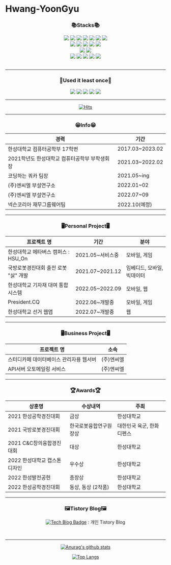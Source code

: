 # Hwang-YoonGyu



<div align=center><h3>📚Stacks📚 </h3></div>

<div align=center>
    <img src="https://img.shields.io/badge/java-007396?style=for-the-badge&logo=java&logoColor=white">
    <img src="https://img.shields.io/badge/c++-00599C?style=for-the-badge&logo=c%2B%2B&logoColor=white">
    <img src="https://img.shields.io/badge/c sharp-239120?style=for-the-badge&logo=c sharp&logoColor=white">
    <img src="https://img.shields.io/badge/python-3776AB?style=for-the-badge&logo=python&logoColor=white">
    <img src="https://img.shields.io/badge/Javascript-F7DF1E?style=for-the-badge&logo=javascript&logoColor=black">
    <img src="https://img.shields.io/badge/Kotlin-7F52FF?style=for-the-badge&logo=Kotlin&logoColor=white">
    <img src="https://img.shields.io/badge/Swift-F05138?style=for-the-badge&logo=Swift&logoColor=white">
    <br>
    <img src="https://img.shields.io/badge/Unity-FFFFFF?style=for-the-badge&logo=Unity&logoColor=black">
	<img src="https://img.shields.io/badge/Android Studio-3ddc84?style=for-the-badge&logo=Android Studio&logoColor=white">
    <img src="https://img.shields.io/badge/xcode-147efb?style=for-the-badge&logo=xcode&logoColor=white">
    <img src="https://img.shields.io/badge/spring-6db33f?style=for-the-badge&logo=spring&logoColor=white">
    <img src="https://img.shields.io/badge/raspberry pi-a22846?style=for-the-badge&logo=raspberry pi&logoColor=white">
    <br>
    <img src="https://img.shields.io/badge/mysql-4479a1?style=for-the-badge&logo=mysql&logoColor=white">
    <img src="https://img.shields.io/badge/firebase-ffca28?style=for-the-badge&logo=firebase&logoColor=black">
    <br>
    <img src="https://img.shields.io/badge/amazon aws-232f3e?style=for-the-badge&logo=amazon aws&logoColor=white">
    <img src="https://img.shields.io/badge/github-181717?style=for-the-badge&logo=github&logoColor=white">
    <img src="https://img.shields.io/badge/tistory-000000?style=for-the-badge&logo=Tistory&logoColor=white">
    <img src="https://img.shields.io/badge/google play-414141?style=for-the-badge&logo=google play&logoColor=white">
	<img src="https://img.shields.io/badge/app store-0d96f6?style=for-the-badge&logo=app store&logoColor=white">
    <br>
<br>




<hr>


###  📖Used it least once📖

<div align=center>
    <img src="https://img.shields.io/badge/flask-000000?style=for-the-badge&logo=flask&logoColor=white">
    <img src="https://img.shields.io/badge/opencv-5c3ee8?style=for-the-badge&logo=opencv&logoColor=white">
    <img src="https://img.shields.io/badge/sqlite-003b57?style=for-the-badge&logo=sqlite&logoColor=white">
    <img src="https://img.shields.io/badge/ubuntu-e95420?style=for-the-badge&logo=ubuntu&logoColor=white">
    <img src="https://img.shields.io/badge/arduino-00979d?style=for-the-badge&logo=arduino&logoColor=white">




<hr>


[![Hits](https://hits.seeyoufarm.com/api/count/incr/badge.svg?url=https%3A%2F%2Fgithub.com%2FHwang-YoonGyu&count_bg=%23202020&title_bg=%23555555&icon=github.svg&icon_color=%23E7E7E7&title=hits&edge_flat=true)](https://hits.seeyoufarm.com)

<hr>


### 😁Info😁

| 경력                                          | 기간            |
| --------------------------------------------- | --------------- |
| 한성대학교 컴퓨터공학부 17학번                | 2017.03~2023.02 |
| 2021학년도 한성대학교 컴퓨터공학부 부학생회장 | 2021.03~2022.02 |
| 코딩하는 쿼카 팀장                            | 2021.05~ing     |
| (주)엔씨엘 부설연구소                         | 2022.01~02      |
| (주)엔씨엘 부설연구소                         | 2022.07~09      |
| 넥슨코리아 재무그룹웨어팀                     | 2022.10(예정)   |

<hr>


### 🖥️Personal Project🖥️

| 프로젝트 명                          | 기간             | 분야                       |
| ------------------------------------ | ---------------- | -------------------------- |
| 한성대학교 메타버스 캠퍼스 : HSU_On  | 2021.05~서비스중 | 모바일, 게임               |
| 국방로봇경진대회 출전 로봇 "삵" 개발 | 2021.07~2021.12  | 임베디드, 모바일, 빅데이터 |
| 한성대학교 기자재 대여 통합 시스템   | 2022.05~2022.09  | 모바일, 웹                 |
| President.CQ                         | 2022.06~개발중   | 모바일, 게임               |
| 한성대학교 선거 웹앱                 | 2022.07~개발중   | 웹                         |

<hr>



<h3>🖥️Business Project🖥️</h3>

| 프로젝트 명                             | 소속       |
| --------------------------------------- | ---------- |
| 스터디카페 데이터베이스 관리자용 웹서버 | (주)엔씨엘 |
| API서버 오토메일링 서비스               | (주)엔씨엘 |

<hr>





### 🏆Awards🏆

| 상훈명                       | 수상내역               | 주최                      |
| ---------------------------- | ---------------------- | ------------------------- |
| 2021 한성공학경진대회        | 금상                   | 한성대학교                |
| 2021 국방로봇경진대회        | 한국로봇융합연구원장상 | 대한민국 육군, 한화디펜스 |
| 2021 C&C창의융합경진대회     | 대상                   | 한성대학교                |
| 2022 한성대학교 캡스톤디자인 | 우수상                 | 한성대학교                |
| 2022 한성발전공헌            | 총장상                 | 한성대학교                |
| 2022 한성공학경진대회            | 동상, 동상 (2작품)                 | 한성대학교                |

<hr>


### 🖼️Tistory Blog🖼️

[![Tech Blog Badge](http://img.shields.io/badge/-Tech%20blog-black?style=flat-square&logo=tistory&link=https://dequista.tistory.com/)](http://dequista.tistory.com/) : 개인 Tistory Blog

<br>

<hr>




 [![Anurag's github stats](https://github-readme-stats.vercel.app/api?username=Hwang-YoonGyu&theme=radical&show_icons=true)](https://github.com/anuraghazra/github-readme-stats)  

[![Top Langs](https://github-readme-stats.vercel.app/api/top-langs/?username=Hwang-YoonGyu&langs_count=8&&theme=radical&show_icons=true)](https://github.com/anuraghazra/github-readme-stats)

</div>

